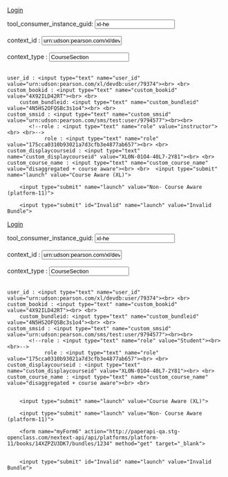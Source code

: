 <!-- saved from url=(0113)file:///C:/Users/Murali/AppData/Roaming/Skype/My%20Skype%20Received%20Files/FINAL_eText2.0_QA_Backlinking(2).html -->
<html><head><meta http-equiv="Content-Type" content="text/html; charset=windows-1252"></head><body>

<a href="http://login.cert.pearsoncmg.com/sso/SSOServlet2?cmd=login&okurl=http://www.boston.com&errurl=http://www.yahoo.com&loginname=eTnew&encPassword=N&password=Password1&siteid=154227" target="_blank">Login </a> <br>


<form name="myForm1" id="Instructor" action="http://paperapi-qa.stg-openclass.com/nextext-api/api/platforms/xl" method="post" target="_blank">
        tool_consumer_instance_guid: <input type="text" name="tool_consumer_instance_guid" value="xl-he"><br><br>
        context_id : <input type="text" name="context_id" value="urn:udson:pearson.com/xl/devdb:course/159915"><br> <br>   
   context_type : <input type="text" name="context_type" value="CourseSection"> <br> <br>
    
    user_id : <input type="text" name="user_id" value="urn:udson:pearson.com/xl/devdb:user/79374"><br> <br>
    custom_bookid : <input type="text" name="custom_bookid" value="4X92ILD42RT"><br> <br>
        custom_bundleid: <input type="text" name="custom_bundleid" value="4N5HS2OFQSBc3s1o4"><br> <br>
    custom_smsid : <input type="text" name="custom_smsid" value="urn:udson:pearson.com/sms/test:user/9794577"><br><br>
           <!--role : <input type="text" name="role" value="instructor"><br> <br>-->
                role : <input type="text" name="role" value="175cca0310b93021a7d3cfb3e4877ab657"><br> <br>
    custom_displaycourseid : <input type="text" name="custom_displaycourseid" value="XL0N-01O4-40L7-2Y81"><br> <br>
    custom_course_name : <input type="text" name="custom_course_name" value="disaggregated + course aware"><br> <br>  <input type="submit" name="launch" value="Course Aware (XL)">
</form>

<form name="myForm2" action="http://paperapi-qa.stg-openclass.com/nextext-api/api/platforms/platform-11/books/NW0UC1SDBO" method="get" target="_blank">
        

        <input type="submit" name="launch" value="Non- Course Aware (platform-11)">
</form>
        <form name="myForm3" action="http://paperapi-qa.stg-openclass.com/nextext-api/api/platforms/platform-11/books/NW0UC1SDBO/bundles/1234" method="get" target="_blank">
        

        <input type="submit" id="Invalid" name="launch" value="Invalid Bundle">
</form>

</body></html>

<!-- saved from url=(0113)file:///C:/Users/Murali/AppData/Roaming/Skype/My%20Skype%20Received%20Files/FINAL_eText2.0_QA_Backlinking(2).html -->
<html><head><meta http-equiv="Content-Type" content="text/html; charset=windows-1252"></head><body>

<a href="http://login.cert.pearsoncmg.com/sso/SSOServlet2?cmd=login&okurl=http://www.boston.com&errurl=http://www.yahoo.com&loginname=nextext_smsstupi&encPassword=N&password=Password1&siteid=154227" target="_blank">Login </a> <br>


<form name="myForm4" id="Student" action="http://paperapi-qa.stg-openclass.com/nextext-api/api/platforms/xl" method="post" target="_blank">
        tool_consumer_instance_guid: <input type="text" name="tool_consumer_instance_guid" value="xl-he"><br><br>
        context_id : <input type="text" name="context_id" value="urn:udson:pearson.com/xl/devdb:course/159915"><br> <br>   
   context_type : <input type="text" name="context_type" value="CourseSection"> <br> <br>
    
    user_id : <input type="text" name="user_id" value="urn:udson:pearson.com/xl/devdb:user/79374"><br> <br>
    custom_bookid : <input type="text" name="custom_bookid" value="4X92ILD42RT"><br> <br>
        custom_bundleid: <input type="text" name="custom_bundleid" value="4N5HS2OFQSBc3s1o4"><br> <br>
    custom_smsid : <input type="text" name="custom_smsid" value="urn:udson:pearson.com/sms/test:user/9794577"><br><br>
           <!--role : <input type="text" name="role" value="Student"><br> <br>-->
                role : <input type="text" name="role" value="175cca0310b93021a7d3cfb3e4877ab657"><br> <br>
    custom_displaycourseid : <input type="text" name="custom_displaycourseid" value="XL0N-01O4-40L7-2Y81"><br> <br>
    custom_course_name : <input type="text" name="custom_course_name" value="disaggregated + course aware"><br> <br>
        

        <input type="submit" name="launch" value="Course Aware (XL)">
</form>

<form name="myForm5" action="http://paperapi-qa.stg-openclass.com/nextext-api/api/platforms/platform-11/books/14XZPZU3DK7/bundles/1BCEHBK8DW2c3s1o4" method="get" target="_blank">
        

        <input type="submit" name="launch" value="Non- Course Aware (platform-11)">
</form>

        <form name="myForm6" action="http://paperapi-qa.stg-openclass.com/nextext-api/api/platforms/platform-11/books/14XZPZU3DK7/bundles/1234" method="get" target="_blank">
        

        <input type="submit" id="Invalid" name="launch" value="Invalid Bundle">
</form>
</body></html>

